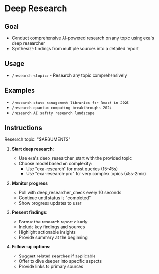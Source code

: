 # Deep Research

## Goal

- Conduct comprehensive AI-powered research on any topic using exa's deep researcher
- Synthesize findings from multiple sources into a detailed report

## Usage

- `/research <topic>` - Research any topic comprehensively

## Examples

- `/research state management libraries for React in 2025`
- `/research quantum computing breakthroughs 2024`
- `/research AI safety research landscape`

## Instructions

Research topic: "$ARGUMENTS"

1. **Start deep research**:
   - Use exa's deep_researcher_start with the provided topic
   - Choose model based on complexity:
     - Use "exa-research" for most queries (15-45s)
     - Use "exa-research-pro" for very complex topics (45s-2min)

2. **Monitor progress**:
   - Poll with deep_researcher_check every 10 seconds
   - Continue until status is "completed"
   - Show progress updates to user

3. **Present findings**:
   - Format the research report clearly
   - Include key findings and sources
   - Highlight actionable insights
   - Provide summary at the beginning

4. **Follow-up options**:
   - Suggest related searches if applicable
   - Offer to dive deeper into specific aspects
   - Provide links to primary sources
